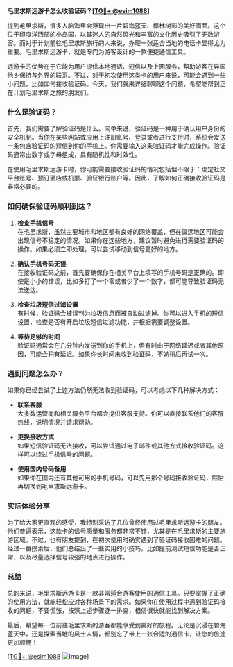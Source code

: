 **毛里求斯远游卡怎么收验证码？[[TG💪+ @esim1088](https://t.me/s/esim1088)]**

提到毛里求斯，很多人脑海里会浮现出一片碧海蓝天、椰林树影的美好画面。这个位于印度洋西部的小岛国，以其迷人的自然风光和丰富的文化历史吸引了无数游客。而对于计划前往毛里求斯旅行的人来说，办理一张适合当地的电话卡显得尤为重要。毛里求斯远游卡，就是专门为游客设计的一款便捷通信工具。

远游卡的优势在于它能为用户提供本地通话、短信以及上网服务，帮助游客在异国他乡保持与外界的联系。不过，对于初次使用这类卡的用户来说，可能会遇到一些小问题，比如如何接收验证码。今天，我们就来详细聊聊这个问题，希望能帮到正在计划毛里求斯之旅的朋友们。

### 什么是验证码？

首先，我们需要了解验证码是什么。简单来说，验证码是一种用于确认用户身份的安全机制。当你在某些网站或应用上注册账号、登录或者进行支付时，系统会发送一条包含验证码的短信到你的手机上。你需要输入这条验证码才能完成操作。验证码通常由数字或字母组成，具有随机性和时效性。

在使用毛里求斯远游卡时，你可能需要接收验证码的情况包括但不限于：绑定社交平台账号、预订酒店或机票、验证银行账户等。因此，了解如何正确接收验证码是非常必要的。

### 如何确保验证码顺利到达？

1. **检查手机信号**  
   在毛里求斯，虽然主要城市和地区都有良好的网络覆盖，但在偏远地区可能会出现信号不稳定的情况。如果你在这些地方，建议暂时避免进行需要验证码的操作。如果必须立即处理，可以尝试移动到信号更好的地方。

2. **确认手机号码无误**  
   在接收验证码之前，首先要确保你在相关平台上填写的手机号码是正确的。即使是小小的错误，比如多打了一个零或者少了一个数字，都可能导致验证码无法送达。

3. **检查垃圾短信过滤设置**  
   有时候，验证码会被误判为垃圾信息而被自动过滤掉。你可以进入手机的短信设置，检查是否有开启垃圾短信过滤功能，并根据需要调整设置。

4. **等待足够的时间**  
   验证码通常会在几分钟内发送到你的手机上，但有时由于网络延迟或者其他原因，可能会稍有延迟。如果你长时间未收到验证码，不妨稍后再试一次。

### 遇到问题怎么办？

如果你已经尝试了上述方法仍然无法收到验证码，可以考虑以下几种解决方式：

- **联系客服**  
  大多数运营商和相关服务平台都会提供客服支持。你可以直接联系他们的客服热线，说明情况并请求帮助。

- **更换接收方式**  
  如果短信验证码无法接收，可以尝试通过电子邮件或其他方式接收验证码。这样可以绕过手机信号的问题。

- **使用国内号码备用**  
  如果你在国内还有其他可用的手机号码，可以先用那个号码接收验证码，然后再切换到毛里求斯远游卡。

### 实际体验分享

为了给大家更直观的感受，我特别采访了几位曾经使用过毛里求斯远游卡的朋友。他们普遍表示，这款卡的信号质量和服务都非常不错，尤其是在毛里求斯的主要旅游区域。不过，也有朋友提到，在初次使用时确实遇到了验证码接收困难的问题。经过一番摸索后，他们总结出了一些实用的小技巧，比如提前测试短信功能是否正常，以及尽量选择信号较强的地点进行操作。

### 总结

总的来说，毛里求斯远游卡是一款非常适合游客使用的通信工具。只要掌握了正确的使用方法，就能轻松应对各种场景下的需求。如果你在使用过程中遇到验证码接收的问题，不要慌张，按照上述步骤逐一排查，相信很快就能找到解决方案。

最后，希望每一位前往毛里求斯的游客都能享受到美好的旅程。无论是沉浸在碧海蓝天中，还是探索当地的风土人情，都别忘了带上一张合适的通信卡，让您的旅途更加顺畅！

[[TG💪+ @esim1088](https://t.me/s/esim1088) ![Image](https://i.postimg.cc/4NQfJmqS/Snipaste-2025-05-13-00-14-12.png)]